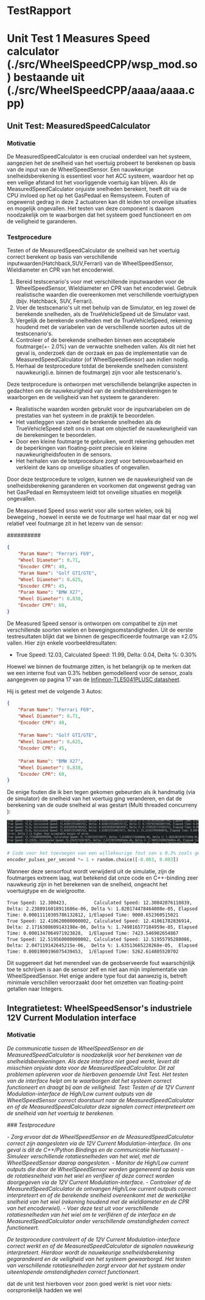 # TestRapport


# Unit Test 1  Measures Speed calculator  (./src/WheelSpeedCPP/wsp_mod.so) bestaande uit  (./src/WheelSpeedCPP/aaaa/aaaa.cpp)




## Unit Test: MeasuredSpeedCalculator

### Motivatie
De MeasuredSpeedCalculator is een cruciaal onderdeel van het systeem, aangezien het de snelheid van het voertuig probeert
te berekenen op basis van de input van de WheelSpeedSensor. 
 Een nauwkeurige snelheidsberekening is essentieel voor het ACC systeem, waardoor het op een veilige afstand tot het voorliggende voertuig kan blijven. 
  Als de MeasuredSpeedCalculator onjuiste snelheden berekent, heeft dit via de CPU invloed op het op het GasPedaal en Remsysteem. Fouten of ongewenst gedrag in deze 2 actuatoren
   kan dit leiden tot onveilige situaties en mogelijk ongevallen. Het testen van deze component is daarom noodzakelijk
   om te waarborgen dat het systeem goed functioneert en om de veiligheid te garanderen.

     
### Testprocedure 

Testen of de MeasuredSpeedCalculator de snelheid van het voertuig correct berekent op basis van verschillende inputwaarden(Hatchback,SUV,Ferrari) van de WheelSpeedSensor, Wieldiameter en CPR van het encoderwiel.

1. Bereid testscenario's voor met verschillende inputwaarden voor de WheelSpeedSensor, Wieldiameter en CPR van het encoderwiel. Gebruik realistische waarden die overeenkomen met verschillende voertuigtypen (bijv. Hatchback, SUV, Ferrari).
2. Voer de testscenario's uit met behulp van de Simulator, en leg zowel de berekende snelheden, als de TrueVehicleSpeed uit de Simulator vast.
3. Vergelijk de berekende snelheden met de TrueVehicleSpeed, rekening houdend met de variabelen van de verschillende soorten autos uit de testscenario's. 
4. Controleer of de berekende snelheden binnen een acceptabele foutmarge(+- 2.0%) van de verwachte snelheden vallen. Als dit niet het geval is, onderzoek dan de oorzaak en pas de implementatie van de MeasuredSpeedCalculator (of WheelSpeedSensor) aan indien nodig.
5. Herhaal de testprocedure totdat de berekende snelheden consistent nauwkeurig(i.e. binnen de foutmarge) zijn voor alle testscenario's.


Deze testprocedure is ontworpen met verschillende belangrijke aspecten in gedachten om de nauwkeurigheid van de snelheidsberekeningen te waarborgen en de veiligheid van het systeem te garanderen:

- Realistische waarden worden gebruikt voor de inputvariabelen om de prestaties van het systeem in de praktijk te beoordelen.
- Het vastleggen van zowel de berekende snelheden als de TrueVehicleSpeed stelt ons in staat om objectief de nauwkeurigheid van de berekeningen te beoordelen.
- Door een kleine foutmarge te gebruiken, wordt rekening gehouden met de beperkingen van floating-point precisie en kleine nauwkeurigheidsfouten in de sensors.
- Het herhalen van de testprocedure zorgt voor betrouwbaarheid en verkleint de kans op onveilige situaties of ongevallen.

Door deze testprocedure te volgen, kunnen we de nauwkeurigheid van de snelheidsberekening garanderen en voorkomen dat ongewenst gedrag van het GasPedaal en Remsysteem leidt tot onveilige situaties en mogelijk ongevallen.




De Measuresed Speed snso werkt voor alle sorten wielen, ook bij bewegeing , hoewel in eerste we de foutmarge wel haal maar dat er nog wel relatief veel foutmarge zit in het lezenv van de sensor:

##########


```json
{
    "Param Name": "Ferrari F69",
    "Wheel Diameter": 0.71,
    "Encoder CPR": 40,
    "Param Name": "Golf GTI/GTE",
    "Wheel Diameter": 0.625,
    "Encoder CPR": 45,
    "Param Name": "BMW X27",
    "Wheel Diameter": 0.838,
    "Encoder CPR": 60,
}
```

De Measured Speed sensor is ontworpen om compatibel te zijn met verschillende soorten wielen en bewegingsomstandigheden. Uit de eerste testresultaten blijkt dat we binnen de gespecificeerde foutmarge van ±2.0% vallen. Hier zijn enkele voorbeeldresultaten:

- True Speed: 12.03, Calculated Speed: 11.99, Delta: 0.04, Delta %: 0.30%
  
Hoewel we binnen de foutmarge zitten, is het belangrijk op te merken dat we een interne fout van 0.3% hebben gemodelleerd voor de sensor, zoals aangegeven op pagina 17 van de [Infineon-TLE5041PLUSC datasheet](https://www.infineon.com/dgdl/Infineon-TLE5041PLUSC-DataSheet-v01_02-EN.pdf?fileId=5546d46265f064ff016632437f574f75).

Hij is getest met de volgende 3 Autos:


```json
{
    "Param Name": "Ferrari F69",
    "Wheel Diameter": 0.71,
    "Encoder CPR": 40,

    "Param Name": "Golf GTI/GTE",
    "Wheel Diameter": 0.625,
    "Encoder CPR": 45,

    "Param Name": "BMW X27",
    "Wheel Diameter": 0.838,
    "Encoder CPR": 60,
}
```


De enige fouten die ik ben tegen gekomen gebeurden als ik handmatig (via de simulator) de snelheid van het voertuig ging veranderen, en dat de berekening van de oude snelheid al was gestart (Multi threaded concurreny ):

![img](img/2023-08-30-21-54-34.png)


```python
# Code voor het toevoegen van een willekeurige fout van ± 0.3% zoals gespecificeerd in de datasheet.
encoder_pulses_per_second *= 1 + random.choice([-0.003, 0.003])
````


Wanneer deze sensorfout wordt verwijderd uit de simulatie, zijn de foutmarges extreem laag, wat betekend dat onze code en C++-binding zeer nauwkeurig zijn in het berekenen van de snelheid, ongeacht het voertuigtype en de wielgrootte.

```
True Speed: 12.300423,          Calculated Speed: 12.30042076110839, Delta: 2.2388916018911686e-06, Delta %: 1.820174478464008e-05, Elapsed Time: 0.00011110305786132812, 1/Elapsed Time: 9000.652360515021
True Speed: 12.410620000000002, Calculated Speed: 12.41061782836914, Delta: 2.1716308609143198e-06, Delta %: 1.749816577184959e-05, Elapsed Time: 0.0001347064971923828,  1/Elapsed Time: 7423.546902654867
True Speed: 12.519560000000002, Calculated Speed: 12.51955795288086, Delta: 2.047119142645215e-06,  Delta %: 1.63513665228268e-05,  Elapsed Time: 0.0001900196075439453,  1/Elapsed Time: 5262.614805520702
```
Dit suggereert dat het merendeel van de geobserveerde fout waarschijnlijk toe te schrijven is aan de sensor zelf en niet aan mijn implementatie van WheelSpeedSensor. Het enige andere type fout dat aanwezig is, betreft minimale verschillen veroorzaakt door het omzetten van floating-point getallen naar Integers. 





## Integratietest: WheelSpeedSensor's industriele 12V Current Modulation interface

### Motivatie

*De communicatie tussen de WheelSpeedSensor en de MeasuredSpeedCalculator is noodzakelijk voor het berekenen van de snelheidsberekeningen.*
*Als deze interface niet goed werkt, levert dit misschien onjuiste data voor de MeasuredSpeedCalculator. Dit zal problemen opleveren voor de hierboven genoemde Unit Test.*
*Het testen van de interface helpt om te waarborgen dat het systeem correct functioneert en draagt bij aan de veiligheid.*
*Test: Testen of de 12V Current Modulation-interface de High/Low current outputs van de WheelSpeedSensor correct doorstuurt naar de MeasuredSpeedCalculator en of de MeasuredSpeedCalculator deze signalen correct interpreteert om de snelheid van het voertuig te berekenen.*

*### Testprocedure*

*- Zorg ervoor dat de WheelSpeedSensor en de MeasuredSpeedCalculator correct zijn aangesloten via de 12V Current Modulation-interface. (In ons geval is dit de C++/Python Bindings en de communicatie hiertussen)*
*- Simuleer verschillende rotatiesnelheden van het wiel, met de WheelSpeedSensor daarop aangesloten.*
*- Monitor de High/Low current outputs die door de WheelSpeedSensor worden gegenereerd op basis van de rotatiesnelheid van het wiel en verifieer of deze correct worden doorgegeven via de 12V Current Modulation-interface.*
*- Controleer of de MeasuredSpeedCalculator de ontvangen High/Low current outputs correct interpreteert en of de berekende snelheid overeenkomt met de werkelijke snelheid van het wiel (rekening houdend met de wieldiameter en de CPR van het encoderwiel).*
*- Voer deze test uit voor verschillende rotatiesnelheden van het wiel om te verifiëren of de interface en de MeasuredSpeedCalculator onder verschillende omstandigheden correct functioneert.*

*De testprocedure controleert of de 12V Current Modulation-interface correct werkt en of de MeasuredSpeedCalculator de signalen nauwkeurig interpreteert. Hierdoor wordt de nauwkeurige snelheidsberekening gegarandeerd en de veiligheid van het systeem gewaarborgd. Het testen van verschillende rotatiesnelheden zorgt ervoor dat het systeem onder uiteenlopende omstandigheden correct functioneert.*


dat de unit test hierboven voor zoon goed werkt is niet voor niets: oorspronkelijk hadden we wel 
